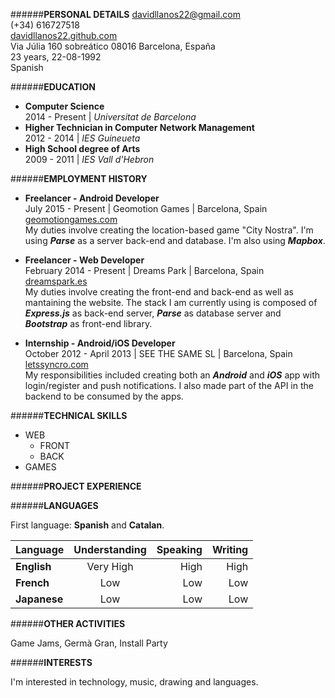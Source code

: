 ######**PERSONAL DETAILS**
<i class="fa fa-envelope-o fa-lg"></i> davidllanos22@gmail.com  
<i class="fa fa-phone fa-lg"></i> (+34) 616727518  
<i class="fa fa-laptop fa-lg"></i> [davidllanos22.github.com](davidllanos22.github.com)  
<i class="fa fa-home fa-lg"></i> Via Júlia 160 sobreático 08016 Barcelona, España  
<i class="fa fa-calendar fa-lg"></i> 23 years, 22-08-1992  
<i class="fa fa-globe fa-lg"></i> Spanish  

######**EDUCATION**
* **Computer Science**  
2014 - Present | *Universitat de Barcelona*  
* **Higher Technician in Computer Network Management**  
2012 - 2014 | *IES Guineueta*  
* **High School degree of Arts**  
2009 - 2011 | *IES Vall d'Hebron*  

######**EMPLOYMENT HISTORY**
* **Freelancer - Android Developer**  
July 2015 - Present | Geomotion Games | Barcelona, Spain [geomotiongames.com](geomotiongames.com)  
My duties involve creating the location-based game "City Nostra". I'm using ***Parse*** as a server back-end and database. I'm also using ***Mapbox***.

* **Freelancer - Web Developer**  
February 2014 - Present | Dreams Park | Barcelona, Spain [dreamspark.es](dreamspark.es)  
My duties involve creating the front-end and back-end as well as mantaining the website. The stack I am currently using is composed of ***Express.js*** as back-end server, ***Parse*** as database server and ***Bootstrap*** as front-end library.

* **Internship - Android/iOS Developer**  
October 2012 - April 2013 | SEE THE SAME SL | Barcelona, Spain [letssyncro.com](letssyncro.com)  
My responsibilities included creating both an ***Android*** and ***iOS*** app with login/register and push notifications. I also made part of the API in the backend to be consumed by the apps.

######**TECHNICAL SKILLS**
* WEB
  * FRONT
  * BACK
* GAMES

######**PROJECT EXPERIENCE**

######**LANGUAGES**

First language: **Spanish** and **Catalan**.

| Language     | Understanding | Speaking  | Writing |
| -------------|:-------------:| ---------:|--------:|
| **English**  | Very High     |   High    |  High   |
| **French**   | Low           |    Low    |   Low   |
| **Japanese** | Low           |    Low    |   Low   |

######**OTHER ACTIVITIES**

Game Jams, Germà Gran, Install Party

######**INTERESTS**

I'm interested in technology, music, drawing and languages.

